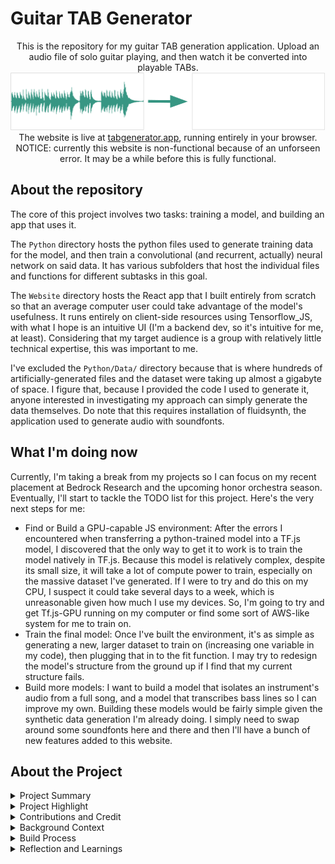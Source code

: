 # Guitar TAB Generator

<div align="center">
    This is the repository for my guitar TAB generation application. Upload an audio file of solo guitar playing, and then watch it be converted into playable TABs. 
    <br/>
    <img src="Website/tab-generator-app/public/demo_image(1).png" alt="Image of audio file being converted into TABs"/>
    <br/>
    The website is live at <a href="https://tabgenerator.app/">tabgenerator.app</a>, running entirely in your browser. 
    <br/>NOTICE: currently this website is non-functional because of an unforseen error. It may be a while before this is fully functional.
</div>

## About the repository

The core of this project involves two tasks: training a model, and building an app that uses it. 

The `Python` directory hosts the python files used to generate training data for the model, and then train a convolutional (and recurrent, actually) neural network on said data. It has various subfolders that host the individual files and functions for different subtasks in this goal. 

The `Website` directory hosts the React app that I built entirely from scratch so that an average computer user could take advantage of the model's usefulness. It runs entirely on client-side resources using Tensorflow_JS, with what I hope is an intuitive UI (I'm a backend dev, so it's intuitive for me, at least). Considering that my target audience is a group with relatively little technical expertise, this was important to me.

I've excluded the `Python/Data/` directory because that is where hundreds of artificially-generated files and the dataset were taking up almost a gigabyte of space. I figure that, because I provided the code I used to generate it, anyone interested in investigating my approach can simply generate the data themselves. Do note that this requires installation of fluidsynth, the application used to generate audio with soundfonts.


## What I'm doing now

Currently, I'm taking a break from my projects so I can focus on my recent placement at Bedrock Research and the upcoming honor orchestra season. Eventually, I'll start to tackle the TODO list for this project. Here's the very next steps for me:
- Find or Build a GPU-capable JS environment: After the errors I encountered when transferring a python-trained model into a TF.js model, I discovered that the only way to get it to work is to train the model natively in TF.js. Because this model is relatively complex, despite its small size, it will take a lot of compute power to train, especially on the massive dataset I've generated. If I were to try and do this on my CPU, I suspect it could take several days to a week, which is unreasonable given how much I use my devices. So, I'm going to try and get Tf.js-GPU running on my computer or find some sort of AWS-like system for me to train on.
- Train the final model: Once I've built the environment, it's as simple as generating a new, larger dataset to train on (increasing one variable in my code), then plugging that in to the fit function. I may try to redesign the model's structure from the ground up if I find that my current structure fails.
- Build more models: I want to build a model that isolates an instrument's audio from a full song, and a model that transcribes bass lines so I can improve my own. Building these models would be fairly simple given the synthetic data generation I'm already doing. I simply need to swap around some soundfonts here and there and then I'll have a bunch of new features added to this website.


## About the Project

<details>
  <summary>Project Summary</summary>
  <hr/>
  I've built an open-source web-app that can take in the audio of a song and generate playable guitar sheet-music based on what it hears. Specifically, it will generate Guitar TABs, which is a type of sheet-music that is especially made for beginner musicians (it simplifies complex notation into fret/string pairs). In a sense, I've built a tool that lets beginner guitarists play their favorite songs, even if they lack the skills to learn it by ear.
  <br/><br/>
  The core of this project's functionality is a Convolutional Neural Network. This model parses a spectrogram of the audio, then it outputs any note-beginnings that it recognizes in those slices. Then, a separate function converts this into TABs by minimizing the distance between all fret choices to find the most playable version.
  <br/><br/>
  This project is INCOMPLETE, I need to train the final JS model, but everything else is live.
<br/><br/>
</details>

<details>
  <summary>Project Highlight</summary>
  <hr/>
  My favorite thing about this project is watching other people use it. Once I got a locally-hosted tool up and running (using a Flask API and a very bare-bones GUI), I showed it off to some of my colleagues:
  <br/><br/>
  The guitarist in my school's jazz band, Peter, comes from a rock background, and he's not very comfortable reading sheet music. Using my tool, he was able to learn the solo for our school's performance of "25 or 6 to 4" by Chicago.
  <br/><br/>
  My elementary school music director, Mr. Shugert, runs private lessons with beginner guitarists, he's since used it with some of his young students.
  <br/><br/>
  My brother, Andrew, is perhaps my most dear use case. I grew up listening to him peck through melodies in his room, learning every song by The Backseat Lovers by ear. Seeing him use it for the first time was perhaps the most fulfilling engineering experience I've had.
<br/><br/>
</details>

<details>
  <summary>Contributions and Credit</summary>
  <hr/>
  This was a lone-wolf project for me; nobody even knew I was working on it until I was almost done. I didn't even use tutorials. I was already very familiar with all the technologies I needed, so the only outside resource I used was simply the documentation of the Python and JS libraries.
  <br/><br/>
  The closest thing to a mentor for me was Dr. Matthew Reisman (Co-founder of Bedrock Research). I told him about this project as an example of my previous ML experience, and he suggested that I make it into a tool that anyone, even non-programmers, could use.
  <br/><br/>
  I'll go ahead and cite the main libraries used:<br/>
  - TensorFlow, TensorFlow.js, Keras (machine learning)<br/>
  - Music21 (MIDI creation, Shout out to Dr. Cuthbert)<br/>
  - Mido (manipulating and analyzing MIDI file contents)<br/>
  - NumPy (linear algebra; tensor handling)<br/>
  <br/><br/>
  Also credit to GitHub Pages for hosting the site, and ChatGPT for helping me debug.
<br/><br/>
</details>

<details>
  <summary>Background Context</summary>
  <hr/>
  At first, this project was essentially a victory lap after achieving the TensorFlow Developer Certificate from Google. I figured it'd be a great first project for me to apply what I've learned, while also expanding my knowledge along the way.
  <br/><br/>
  Quickly, however, I realized that this is a tool that people would find useful. So, I decided to change it into a web-app that better fits the target audience. Specifically, I'm targeting this tool at musicians who aren't very computer-literate, so I've purposefully designed it to be as accessible and straight-forwards to use as possible.
  <br/><br/>
  My biggest constraint is my outdated computers that struggle with ML tasks. Even just producing the dataset nearly bricked my laptop. And my desktop GPU just simply won't work with Tensorflow for some reason, no matter how many times I tell it off. This is why the final JS model isn't out yet.
<br/><br/>
</details>

<details>
  <summary>Build Process</summary>
  <hr/>
  The first step was building a synthetic database using MIDI and .WAV tools that generated audio-MIDI snippets to train a model on. Then I made a model that looked at one slice of a given audio file at a time, and output the notes it recognized. This worked well, but isn't ideal for TABS which want only the beginning of the notes.
  <br/><br/>
  So, phase two was redesigning it all, including building a more diverse dataset and a more complex, recurrent model that saw many slices at once. This worked well too, and I got a near-perfect model.
  <br/><br/>
  Eventually, once I realized this needed to be a website, I built a frontend and made it pretty, then I tried transferring my model from to TF.js... only for literally everything to break. I was encountering version errors that didn't exist in the documentation.
  <br/><br/>
  So now, the final stage is me rebuilding EVERYTHING in JS, so this transfer isn't even required.
<br/><br/>
</details>

<details>
  <summary>Reflection and Learnings</summary>
  <hr/>
  This project was a bumpy road. Particularly, Tensorflow had significant compatibility issues with my hardware. So, I tried to run things in Colab where possible, but currently I'm faced with the lack of Colab-like tools to train the model in JS (that I know of). Despite me being professionally certified in the technology, I would prefer to never use TF or TF.js ever again.
  <br/><br/>
  While the demo is currently up and running, it's not at all in its final state. On top of me needing to train the final model (which will take an unbelievable amount of time on my CPU, so yeah I'm procrastinating), I plan on improving the application so it can also isolate guitar audio from vocals, drums, or bass, and I'm also interested in creating a separate model to transcribe bass-lines to help me learn jazz bass.
  <br/><br/>
  Overall, I'm proud of this project. It satisfies my interdisciplinary goals as an engineer.
<br/><br/>
</details>
